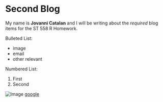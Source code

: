 # Second Blog
My name is __Jovanni Catalan__ and I will be writing about the _required_ blog items for
the ST 558 R Homework.

Bulleted List:  
- image
- email
- other relevant

Numbered List:  
1. First
2. Second



![Image](src)
[google]([url](https://www.google.com/?client=safari))
